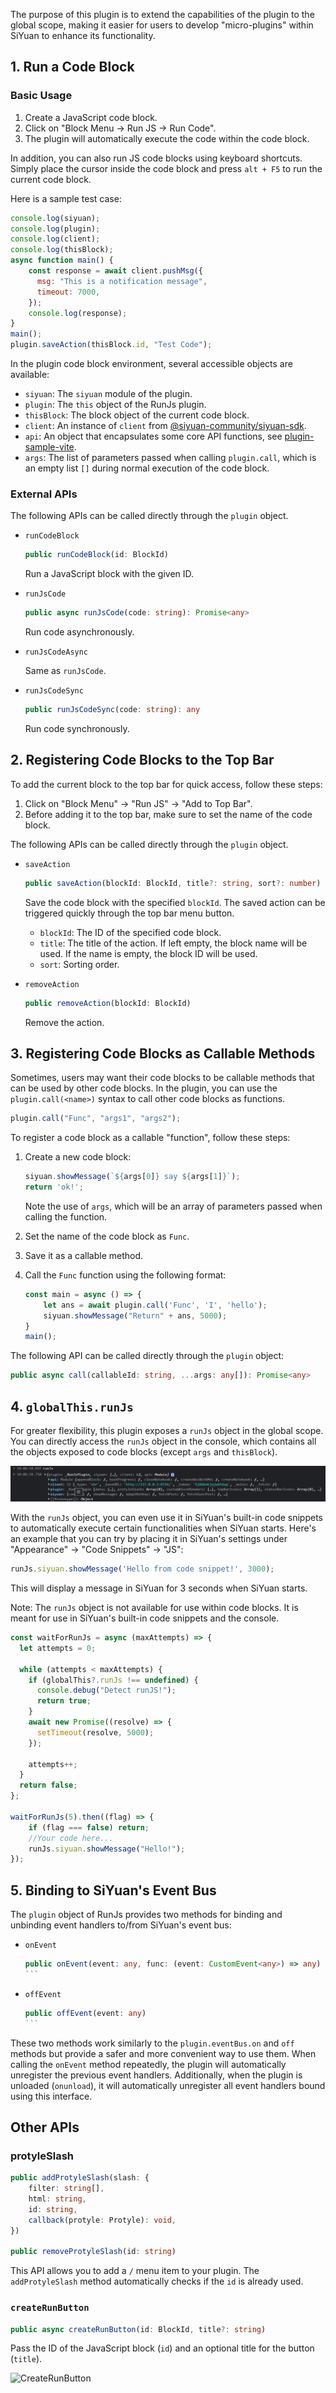 The purpose of this plugin is to extend the capabilities of the plugin to the global scope, making it easier for users to develop "micro-plugins" within SiYuan to enhance its functionality.

## 1. Run a Code Block

### Basic Usage

1. Create a JavaScript code block.
2. Click on "Block Menu -> Run JS -> Run Code".
3. The plugin will automatically execute the code within the code block.

In addition, you can also run JS code blocks using keyboard shortcuts. Simply place the cursor inside the code block and press `alt + F5` to run the current code block.

Here is a sample test case:

```js
console.log(siyuan);
console.log(plugin);
console.log(client);
console.log(thisBlock);
async function main() {
    const response = await client.pushMsg({
      msg: "This is a notification message",
      timeout: 7000,
    });
    console.log(response);
}
main();
plugin.saveAction(thisBlock.id, "Test Code");
```

In the plugin code block environment, several accessible objects are available:

* `siyuan`: The `siyuan` module of the plugin.
* `plugin`: The `this` object of the RunJs plugin.
* `thisBlock`: The block object of the current code block.
* `client`: An instance of `client` from [@siyuan-community/siyuan-sdk](https://github.com/siyuan-community/siyuan-sdk/tree/main/node).
* `api`: An object that encapsulates some core API functions, see [plugin-sample-vite](https://github.com/frostime/plugin-sample-vite/blob/main/src/api.ts).
* `args`: The list of parameters passed when calling `plugin.call`, which is an empty list `[]` during normal execution of the code block.

### External APIs

The following APIs can be called directly through the `plugin` object.

* `runCodeBlock`

  ```ts
  public runCodeBlock(id: BlockId)
  ```
  Run a JavaScript block with the given ID.

* `runJsCode`

  ```ts
  public async runJsCode(code: string): Promise<any>
  ```

  Run code asynchronously.
* `runJsCodeAsync`

  Same as `runJsCode`.
* `runJsCodeSync`

  ```ts
  public runJsCodeSync(code: string): any
  ```

  Run code synchronously.


## 2. Registering Code Blocks to the Top Bar

To add the current block to the top bar for quick access, follow these steps: 

1. Click on "Block Menu" -> "Run JS" -> "Add to Top Bar".
2. Before adding it to the top bar, make sure to set the name of the code block.

The following APIs can be called directly through the `plugin` object.

* `saveAction`

  ```ts
  public saveAction(blockId: BlockId, title?: string, sort?: number)
  ```

  Save the code block with the specified `blockId`. The saved action can be triggered quickly through the top bar menu button.

  - `blockId`: The ID of the specified code block.
  - `title`: The title of the action. If left empty, the block name will be used. If the name is empty, the block ID will be used.
  - `sort`: Sorting order.

* `removeAction`

  ```ts
  public removeAction(blockId: BlockId)
  ```

  Remove the action.


## 3. Registering Code Blocks as Callable Methods

Sometimes, users may want their code blocks to be callable methods that can be used by other code blocks. In the plugin, you can use the `plugin.call(<name>)` syntax to call other code blocks as functions.

```js
plugin.call("Func", "args1", "args2");
```

To register a code block as a callable "function", follow these steps:

1. Create a new code block:

    ```js
    siyuan.showMessage(`${args[0]} say ${args[1]}`);
    return 'ok!';
    ```

    Note the use of `args`, which will be an array of parameters passed when calling the function.

2. Set the name of the code block as `Func`.
3. Save it as a callable method.
4. Call the `Func` function using the following format:

    ```js
    const main = async () => {
        let ans = await plugin.call('Func', 'I', 'hello');
        siyuan.showMessage("Return" + ans, 5000);
    }
    main();
    ```

The following API can be called directly through the `plugin` object:

```ts
public async call(callableId: string, ...args: any[]): Promise<any>
```

## 4. `globalThis.runJs`

For greater flexibility, this plugin exposes a `runJs` object in the global scope. You can directly access the `runJs` object in the console, which contains all the objects exposed to code blocks (except `args` and `thisBlock`).

![](./asset/globalThis.png)

With the `runJs` object, you can even use it in SiYuan's built-in code snippets to automatically execute certain functionalities when SiYuan starts. Here's an example that you can try by placing it in SiYuan's settings under "Appearance" -> "Code Snippets" -> "JS":

```js
runJs.siyuan.showMessage('Hello from code snippet!', 3000);
```

This will display a message in SiYuan for 3 seconds when SiYuan starts.

Note: The `runJs` object is not available for use within code blocks. It is meant for use in SiYuan's built-in code snippets and the console.

```js
const waitForRunJs = async (maxAttempts) => {
  let attempts = 0;

  while (attempts < maxAttempts) {
    if (globalThis?.runJs !== undefined) {
      console.debug("Detect runJS!");
      return true;
    }
    await new Promise((resolve) => {
      setTimeout(resolve, 5000);
    });

    attempts++;
  }
  return false;
};

waitForRunJs(5).then((flag) => {
    if (flag === false) return;
    //Your code here...
    runJs.siyuan.showMessage("Hello!");
});
```



## 5. Binding to SiYuan's Event Bus

The `plugin` object of RunJs provides two methods for binding and unbinding event handlers to/from SiYuan's event bus:

* `onEvent`

  ````ts
  public onEvent(event: any, func: (event: CustomEvent<any>) => any)
  ```

* `offEvent`

  ````ts
  public offEvent(event: any)
  ```

These two methods work similarly to the `plugin.eventBus.on` and `off` methods but provide a safer and more convenient way to use them. When calling the `onEvent` method repeatedly, the plugin will automatically unregister the previous event handlers. Additionally, when the plugin is unloaded (`onunload`), it will automatically unregister all event handlers bound using this interface.


## Other APIs

### protyleSlash

```ts
public addProtyleSlash(slash: {
    filter: string[],
    html: string,
    id: string,
    callback(protyle: Protyle): void,
})

public removeProtyleSlash(id: string)
```

This API allows you to add a `/` menu item to your plugin. The `addProtyleSlash` method automatically checks if the `id` is already used.

### `createRunButton`

```ts
public async createRunButton(id: BlockId, title?: string)
```


Pass the ID of the JavaScript block (`id`) and an optional title for the button (`title`).

![CreateRunButton](asset/createRunButton.png)

